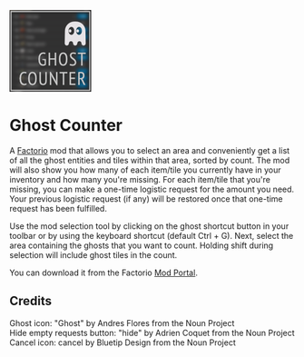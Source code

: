 ![Mod thumbnail](/thumbnail.png)

# Ghost Counter

A [Factorio](https://factorio.com) mod that allows you to select an area and conveniently get a list
of all the ghost entities and tiles within that area, sorted by count. The mod will also show you
how many of each item/tile you currently have in your inventory and how many you're missing. For
each item/tile that you're missing, you can make a one-time logistic request for the amount you
need. Your previous logistic request (if any) will be restored once that one-time request has been
fulfilled.

Use the mod selection tool by clicking on the ghost shortcut button in your toolbar or by using the
keyboard shortcut (default Ctrl + G). Next, select the area containing the ghosts that you want to
count. Holding shift during selection will include ghost tiles in the count.

You can download it from the Factorio
[Mod Portal](https://mods.factorio.com/mod/ghost-counter).

## Credits

Ghost icon: "Ghost" by Andres Flores from the Noun Project  
Hide empty requests button: "hide" by Adrien Coquet from the Noun Project
Cancel icon: cancel by Bluetip Design from the Noun Project
